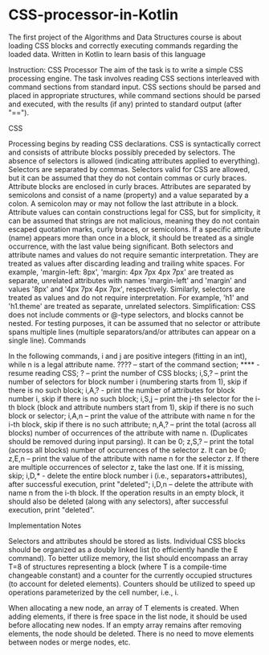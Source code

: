 # CSS-processor-in-Kotlin
The first project of the Algorithms and Data Structures course is about loading CSS blocks and correctly executing commands regarding the loaded data. Written in Kotlin to learn basis of this language

Instruction:
CSS Processor
The aim of the task is to write a simple CSS processing engine. The task involves reading CSS sections interleaved with command sections from standard input. CSS sections should be parsed and placed in appropriate structures, while command sections should be parsed and executed, with the results (if any) printed to standard output (after "==").

CSS

Processing begins by reading CSS declarations. CSS is syntactically correct and consists of attribute blocks possibly preceded by selectors. The absence of selectors is allowed (indicating attributes applied to everything).
Selectors are separated by commas. Selectors valid for CSS are allowed, but it can be assumed that they do not contain commas or curly braces.
Attribute blocks are enclosed in curly braces.
Attributes are separated by semicolons and consist of a name (property) and a value separated by a colon. A semicolon may or may not follow the last attribute in a block.
Attribute values can contain constructions legal for CSS, but for simplicity, it can be assumed that strings are not malicious, meaning they do not contain escaped quotation marks, curly braces, or semicolons.
If a specific attribute (name) appears more than once in a block, it should be treated as a single occurrence, with the last value being significant.
Both selectors and attribute names and values do not require semantic interpretation. They are treated as values after discarding leading and trailing white spaces. For example, 'margin-left: 8px', 'margin: 4px 7px 4px 7px' are treated as separate, unrelated attributes with names 'margin-left' and 'margin' and values '8px' and '4px 7px 4px 7px', respectively. Similarly, selectors are treated as values and do not require interpretation. For example, 'h1' and 'h1.theme' are treated as separate, unrelated selectors.
Simplification: CSS does not include comments or @-type selectors, and blocks cannot be nested.
For testing purposes, it can be assumed that no selector or attribute spans multiple lines (multiple separators/and/or attributes can appear on a single line).
Commands

In the following commands, i and j are positive integers (fitting in an int), while n is a legal attribute name. ???? – start of the command section;
**** - resume reading CSS;
? – print the number of CSS blocks;
i,S,? – print the number of selectors for block number i (numbering starts from 1), skip if there is no such block;
i,A,? - print the number of attributes for block number i, skip if there is no such block;
i,S,j – print the j-th selector for the i-th block (block and attribute numbers start from 1), skip if there is no such block or selector;
i,A,n – print the value of the attribute with name n for the i-th block, skip if there is no such attribute;
n,A,? – print the total (across all blocks) number of occurrences of the attribute with name n. (Duplicates should be removed during input parsing). It can be 0;
z,S,? – print the total (across all blocks) number of occurrences of the selector z. It can be 0;
z,E,n – print the value of the attribute with name n for the selector z. If there are multiple occurrences of selector z, take the last one. If it is missing, skip;
i,D,* - delete the entire block number i (i.e., separators+attributes), after successful execution, print "deleted";
i,D,n – delete the attribute with name n from the i-th block. If the operation results in an empty block, it should also be deleted (along with any selectors), after successful execution, print "deleted".

Implementation Notes

Selectors and attributes should be stored as lists. Individual CSS blocks should be organized as a doubly linked list (to efficiently handle the E command). To better utilize memory, the list should encompass an array T=8 of structures representing a block (where T is a compile-time changeable constant) and a counter for the currently occupied structures (to account for deleted elements). Counters should be utilized to speed up operations parameterized by the cell number, i.e., i.

When allocating a new node, an array of T elements is created. When adding elements, if there is free space in the list node, it should be used before allocating new nodes. If an empty array remains after removing elements, the node should be deleted. There is no need to move elements between nodes or merge nodes, etc.
